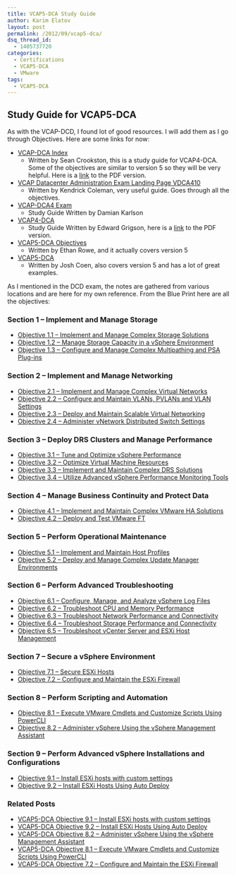 ```yaml
---
title: VCAP5-DCA Study Guide
author: Karim Elatov
layout: post
permalink: /2012/09/vcap5-dca/
dsq_thread_id:
  - 1405737720
categories:
  - Certifications
  - VCAP5-DCA
  - VMware
tags:
  - VCAP5-DCA
---
```

## Study Guide for VCAP5-DCA

As with the VCAP-DCD, I found lot of good resources. I will add them as I go through Objectives. Here are some links for now:

*   [VCAP-DCA Index](http://www.seancrookston.com/vcap-dca/)
    *   Written by Sean Crookston, this is a study guide for VCAP4-DCA. Some of the objectives are similar to version 5 so they will be very helpful. Here is a [link](http://communities.vmware.com/docs/DOC-13726) to the PDF version.
*   [VCAP Datacenter Administration Exam Landing Page VDCA410](http://kendrickcoleman.com/index.php/Tech-Blog/vcap-datacenter-administration-exam-landing-page-vdca410.html)
    *   Written by Kendrick Coleman, very useful guide. Goes through all the objectives.
*   [VCAP-DCA4 Exam](http://damiankarlson.com/vcap-dca4-exam/)
    *   Study Guide Written by Damian Karlson
*   [VCAP4-DCA](http://www.vexperienced.co.uk/vcap-dca/)
    *   Study Guide Written by Edward Grigson, here is a [link](http://www.vexperienced.co.uk/wp-content/uploads/2010/10/VCAP-study-guide-published-version.pdf) to the PDF version.
*   [VCAP5-DCA Objectives](http://thefoglite.com/category/vcap5-dca/)
    *   Written by Ethan Rowe, and it actually covers version 5
*   [VCAP5-DCA](http://www.valcolabs.com/vcap5-dca/)
    *   Written by Josh Coen, also covers version 5 and has a lot of great examples.

As I mentioned in the DCD exam, the notes are gathered from various locations and are here for my own reference. From the Blue Print here are all the objectives:

### Section 1 – Implement and Manage Storage

*   [Objective 1.1 – Implement and Manage Complex Storage Solutions](http://virtuallyhyper.com/2012/10/vcap5-dca-objective-1-1-implement-and-manage-complex-storage-solutions/)
*   [Objective 1.2 – Manage Storage Capacity in a vSphere Environment](http://virtuallyhyper.com/2012/10/vcap5-dca-objective-1-2-manage-storage-capacity-in-a-vsphere-environment/)
*   [Objective 1.3 – Configure and Manage Complex Multipathing and PSA Plug-ins](http://virtuallyhyper.com/2012/10/vcap5-dca-objective-1-3-configure-and-manage-complex-multipathing-and-psa-plug-ins)

### Section 2 – Implement and Manage Networking

*   [Objective 2.1 – Implement and Manage Complex Virtual Networks](http://virtuallyhyper.com/2012/10/vcap5-dca-objective-2-1-implement-and-manage-complex-virtual-networks/)
*   [Objective 2.2 – Configure and Maintain VLANs, PVLANs and VLAN Settings][1]
*   [Objective 2.3 – Deploy and Maintain Scalable Virtual Networking](http://virtuallyhyper.com/2012/10/vcap5-dca-objective-2-3-deploy-and-maintain-scalable-virtual-networking/)
*   [Objective 2.4 – Administer vNetwork Distributed Switch Settings](http://virtuallyhyper.com/2012/11/vcap5-dca-objective-2-4-administer-vnetwork-distributed-switch-settings/)

### Section 3 – Deploy DRS Clusters and Manage Performance

*   [Objective 3.1 – Tune and Optimize vSphere Performance](http://virtuallyhyper.com/2012/11/vcap5-dca-objective-3-1-tune-and-optimize-vsphere-performance/)
*   [Objective 3.2 – Optimize Virtual Machine Resources](http://virtuallyhyper.com/2012/11/vcap5-dca-objective-3-2-optimize-virtual-machine-resources/)
*   [Objective 3.3 – Implement and Maintain Complex DRS Solutions](http://virtuallyhyper.com/2012/11/vcap5-dca-objective-3-3-implement-and-maintain-complex-drs-solutions/)
*   [Objective 3.4 – Utilize Advanced vSphere Performance Monitoring Tools](http://virtuallyhyper.com/2012/11/vcap5-dca-objective-3-4-utilize-advanced-vsphere-performance-monitoring-tools/)

### Section 4 – Manage Business Continuity and Protect Data

*   [Objective 4.1 – Implement and Maintain Complex VMware HA Solutions](http://virtuallyhyper.com/2012/11/vcap5-dca-objective-4-1-implement-and-maintain-complex-vmware-ha-solutions/)
*   [Objective 4.2 – Deploy and Test VMware FT][2]

### Section 5 – Perform Operational Maintenance

*   [Objective 5.1 – Implement and Maintain Host Profiles](http://virtuallyhyper.com/2012/11/vcap5-dca-objective-5-1-implement-and-maintain-host-profiles/)
*   [Objective 5.2 – Deploy and Manage Complex Update Manager Environments](http://virtuallyhyper.com/2012/12/vcap5-dca-objective-5-2-deploy-and-manage-complex-update-manager-environments/)

### Section 6 – Perform Advanced Troubleshooting

*   [Objective 6.1 – Configure, Manage, and Analyze vSphere Log Files](http://virtuallyhyper.com/2013/01/vcap5-dca-objective-6-1-configure-manage-and-analyze-vsphere-log-files/)
*   [Objective 6.2 – Troubleshoot CPU and Memory Performance](http://virtuallyhyper.com/2013/01/vcap5-dca-objective-6-2-troubleshoot-cpu-and-memory-performance/)
*   [Objective 6.3 – Troubleshoot Network Performance and Connectivity](http://virtuallyhyper.com/2013/01/vcap5-dca-objective-6-3-troubleshoot-network-performance-and-connectivity/)
*   [Objective 6.4 – Troubleshoot Storage Performance and Connectivity][3]
*   [Objective 6.5 – Troubleshoot vCenter Server and ESXi Host Management](http://virtuallyhyper.com/2013/01/vcap5-dca-objective-6-5-troubleshoot-vcenter-server-and-esxi-host-management/)

### Section 7 – Secure a vSphere Environment

*   [Objective 7.1 – Secure ESXi Hosts](http://virtuallyhyper.com/2013/01/vcap5-dca-objective-7-1-secure-esxi-hosts/)
*   [Objective 7.2 – Configure and Maintain the ESXi Firewall](http://virtuallyhyper.com/2013/01/vcap5-dca-objective-7-2-configure-and-maintain-the-esxi-firewall/)

### Section 8 – Perform Scripting and Automation

*   [Objective 8.1 – Execute VMware Cmdlets and Customize Scripts Using PowerCLI](http://virtuallyhyper.com/2013/01/vcap5-dca-objective-8-1-execute-vmware-cmdlets-and-customize-scripts-using-powercli/)
*   [Objective 8.2 – Administer vSphere Using the vSphere Management Assistant](http://virtuallyhyper.com/2013/01/vcap5-dca-objective-8-2-administer-vsphere-using-the-vsphere-management-assistant/)

### Section 9 – Perform Advanced vSphere Installations and Configurations

*   [Objective 9.1 – Install ESXi hosts with custom settings](http://virtuallyhyper.com/2013/01/vcap5-dca-objective-9-1-install-esxi-hosts-with-custom-settings/)
*   [Objective 9.2 – Install ESXi Hosts Using Auto Deploy][4]

### Related Posts

- [VCAP5-DCA Objective 9.1 – Install ESXi hosts with custom settings](http://virtuallyhyper.com/2013/01/vcap5-dca-objective-9-1-install-esxi-hosts-with-custom-settings/)
- [VCAP5-DCA Objective 9.2 – Install ESXi Hosts Using Auto Deploy](http://virtuallyhyper.com/2013/01/vcap5-dca-objective-9-2-install-esxi-hosts-using-auto-deploy/)
- [VCAP5-DCA Objective 8.2 – Administer vSphere Using the vSphere Management Assistant](http://virtuallyhyper.com/2013/01/vcap5-dca-objective-8-2-administer-vsphere-using-the-vsphere-management-assistant/)
- [VCAP5-DCA Objective 8.1 – Execute VMware Cmdlets and Customize Scripts Using PowerCLI](http://virtuallyhyper.com/2013/01/vcap5-dca-objective-8-1-execute-vmware-cmdlets-and-customize-scripts-using-powercli/)
- [VCAP5-DCA Objective 7.2 – Configure and Maintain the ESXi Firewall](http://virtuallyhyper.com/2013/01/vcap5-dca-objective-7-2-configure-and-maintain-the-esxi-firewall/)


 [1]: virtuallyhyper.com/2012/09/vcap5-dca-objective-2-2-configure-and-maintain-vlans-pvlans-and-vlan-settings/
 [2]: virtuallyhyper.com/2012/11/vcap5-dca-objective-4-2-deploy-and-test-vmware-ft/
 [3]: virtuallyhyper.com/2012/12/vcap5-dca-objective-6-4-troubleshoot-storage-performance-and-connectivity/
 [4]: virtuallyhyper.com/2012/12/vcap5-dca-objective-9-2-install-esxi-hosts-using-auto-deploy/
